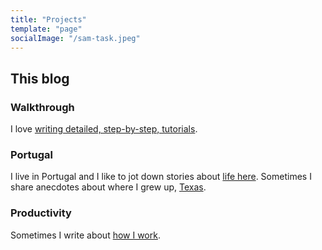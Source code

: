 ```yaml
---
title: "Projects"
template: "page"
socialImage: "/sam-task.jpeg"
---
```


## This blog

### Walkthrough

I love [writing detailed, step-by-step, tutorials](https://blog.samrhea.com/category/walkthrough/).

### Portugal

I live in Portugal and I like to jot down stories about [life here](https://blog.samrhea.com/tag/portugal/). Sometimes I share anecdotes about where I grew up, [Texas](https://blog.samrhea.com/tag/texas/).

### Productivity

Sometimes I write about [how I work](https://blog.samrhea.com/category/productivity/).